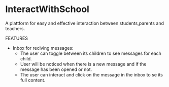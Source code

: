 # InteractWithSchool

A plattform for easy and effective interaction between students,parents and teachers.

FEATURES

- Inbox for reciving messages:
  - The user can toggle between its children to see messages for each child.
  - User will be noticed when there is a new message and if the message has been opened or not.
  - The user can interact and click on the message in the inbox to se its full content.
